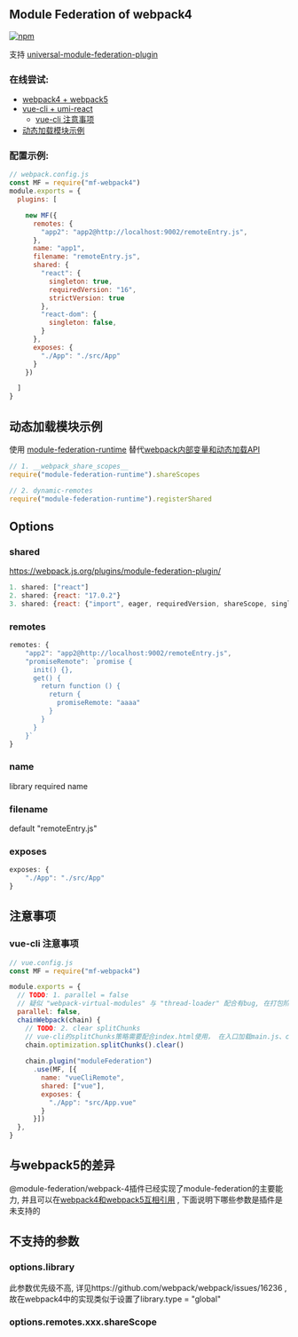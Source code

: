 ## Module Federation of webpack4

<!-- [![npm](https://img.shields.io/npm/v/@module-federation/webpack-4.svg)](https://www.npmjs.com/package/@module-federation/webpack-4) -->
[![npm](https://img.shields.io/npm/v/mf-webpack4.svg)](https://www.npmjs.com/package/mf-webpack4)

支持 [universal-module-federation-plugin](https://github.com/zhangHongEn/universal-module-federation-plugin/tree/main/packages/universal-module-federation-plugin)

### 在线尝试:
* [webpack4 + webpack5](https://stackblitz.com/github/wpmjs/examples/tree/main/webpack4-module-federation/webpack4-5-module-federation)
* [vue-cli + umi-react](https://stackblitz.com/github/wpmjs/examples/tree/main/webpack4-module-federation/webpack4-vue-cli-umi-react)
    * [vue-cli 注意事项](https://github.com/module-federation/webpack-4/tree/main/doc/chinese#vue-cli-注意事项)
* [动态加载模块示例](#动态加载模块示例)

### 配置示例:
``` js
// webpack.config.js
const MF = require("mf-webpack4")
module.exports = {
  plugins: [

    new MF({
      remotes: {
        "app2": "app2@http://localhost:9002/remoteEntry.js",
      },
      name: "app1",
      filename: "remoteEntry.js",
      shared: {
        "react": {
          singleton: true,
          requiredVersion: "16",
          strictVersion: true
        },
        "react-dom": {
          singleton: false,
        }
      },
      exposes: {
        "./App": "./src/App"
      }
    })

  ]
}
```

## 动态加载模块示例
使用 [module-federation-runtime](https://github.com/zhangHongEn/universal-module-federation-plugin/tree/main/packages/module-federation-runtime) 替代[webpack内部变量和动态加载API](https://h3manth.com/posts/dynamic-remotes-webpack-module-federation/)
``` js
// 1. __webpack_share_scopes__ 
require("module-federation-runtime").shareScopes

// 2. dynamic-remotes
require("module-federation-runtime").registerShared
```

## Options
### shared
https://webpack.js.org/plugins/module-federation-plugin/
``` js
1. shared: ["react"]
2. shared: {react: "17.0.2"}
3. shared: {react: {"import", eager, requiredVersion, shareScope, singleton, version}}
```

### remotes
``` js
remotes: {
    "app2": "app2@http://localhost:9002/remoteEntry.js",
    "promiseRemote": `promise {
      init() {},
      get() {
        return function () {
          return {
            promiseRemote: "aaaa"
          }
        }
      }
    }`
}
```

### name
library required name

### filename
default "remoteEntry.js"

### exposes
``` js
exposes: {
    "./App": "./src/App"
}
```

## 注意事项

### vue-cli 注意事项
``` js
// vue.config.js
const MF = require("mf-webpack4")

module.exports = {
  // TODO: 1. parallel = false
  // 疑似 "webpack-virtual-modules" 与 "thread-loader" 配合有bug, 在打包阶段会报错
  parallel: false,
  chainWebpack(chain) {
    // TODO: 2. clear splitChunks
    // vue-cli的splitChunks策略需要配合index.html使用， 在入口加载main.js、chunks.js...。MF的入口只有一个文件remoteEntry.js, 策略有冲突, 需要重置
    chain.optimization.splitChunks().clear()
    
    chain.plugin("moduleFederation")
      .use(MF, [{
        name: "vueCliRemote",
        shared: ["vue"],
        exposes: {
          "./App": "src/App.vue"
        }
      }])
  },
}
```

## 与webpack5的差异
@module-federation/webpack-4插件已经实现了module-federation的主要能力, 并且可以在[webpack4和webpack5互相引用](https://stackblitz.com/github/wpmjs/wpmjs/tree/main/examples/mf-webpack4) , 下面说明下哪些参数是插件是未支持的

## 不支持的参数

### options.library
此参数优先级不高, 详见https://github.com/webpack/webpack/issues/16236 , 故在webpack4中的实现类似于设置了library.type = "global"

### options.remotes.xxx.shareScope
